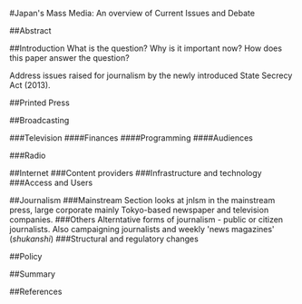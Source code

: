 #Japan's Mass Media: An overview of Current Issues and Debate

##Abstract

##Introduction
What is the question? Why is it important now? How does this paper answer the question?

Address issues raised for journalism by the newly introduced State Secrecy Act (2013).

##Printed Press

##Broadcasting

###Television
####Finances
####Programming
####Audiences

###Radio

##Internet
###Content providers
###Infrastructure and technology
###Access and Users

##Journalism
###Mainstream
Section looks at jnlsm in the mainstream press, large corporate mainly Tokyo-based newspaper and television companies. 
###Others
Alterntative forms of journalism - public or citizen journalists. Also campaigning journalists and weekly 'news magazines' (*shukanshi*)
###Structural and regulatory changes

##Policy

##Summary

##References

